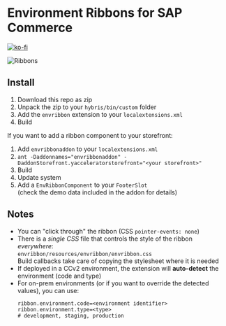 # Environment Ribbons for SAP Commerce
[![ko-fi](https://www.ko-fi.com/img/githubbutton_sm.svg)](https://ko-fi.com/W7W7VS24)

![Ribbons](../assets/ribbons.gif?raw=true)

## Install

1. Download this repo as zip
1. Unpack the zip to your `hybris/bin/custom` folder
1. Add the `envribbon` extension to your `localextensions.xml`
1. Build

If you want to add a ribbon component to your storefront:

1. Add `envribbonaddon` to your `localextensions.xml`
1. `ant -Daddonnames="envribbonaddon" -DaddonStorefront.yacceleratorstorefront="<your storefront>"`
1. Build
1. Update system
1. Add a `EnvRibbonComponent` to your `FooterSlot` \
   (check the demo data included in the addon for details)

## Notes

- You can "click through" the ribbon (CSS `pointer-events: none`)
- There is a *single CSS* file that controls the style of the ribbon *everywhere*: \
  `envribbon/resources/envribbon/envribbon.css` \
  Build callbacks take care of copying the stylesheet where it is needed
- If deployed in a CCv2 environment, the extension will **auto-detect** the environment (code and type)
- For on-prem environments (or if you want to override the detected values), you can use:
  ```
  ribbon.environment.code=<environment identifier>
  ribbon.environment.type=<type>
  # development, staging, production
  ```